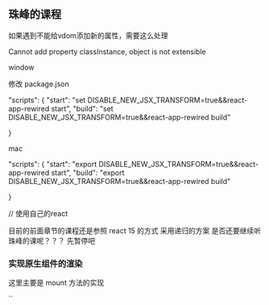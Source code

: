 ## 珠峰的课程

如果遇到不能给vdom添加新的属性，需要这么处理

Cannot add property classInstance, object is not extensible

window

修改 package.json

"scripts": {
    "start": "set DISABLE_NEW_JSX_TRANSFORM=true&&react-app-rewired start",
    "build": "set DISABLE_NEW_JSX_TRANSFORM=true&&react-app-rewired build"

}

mac 

"scripts": {
    "start": "export DISABLE_NEW_JSX_TRANSFORM=true&&react-app-rewired start",
    "build": "export DISABLE_NEW_JSX_TRANSFORM=true&&react-app-rewired build"

}

// 使用自己的react

目前的前面章节的课程还是参照 react 15 的方式
采用递归的方案
是否还要继续听 珠峰的课呢？？？
先暂停吧
### 实现原生组件的渲染

这里主要是 mount 方法的实现

``